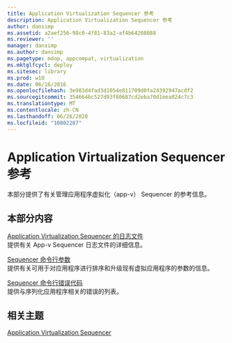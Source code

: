 ```yaml
---
title: Application Virtualization Sequencer 参考
description: Application Virtualization Sequencer 参考
author: dansimp
ms.assetid: a2aef256-98c0-4f81-83a2-af4b64208088
ms.reviewer: ''
manager: dansimp
ms.author: dansimp
ms.pagetype: mdop, appcompat, virtualization
ms.mktglfcycl: deploy
ms.sitesec: library
ms.prod: w10
ms.date: 06/16/2016
ms.openlocfilehash: 3e983d4fad3d1054e811709d0fa24392947acdf2
ms.sourcegitcommit: 354664bc527d93f80687cd2eba70d1eea024c7c3
ms.translationtype: MT
ms.contentlocale: zh-CN
ms.lasthandoff: 06/26/2020
ms.locfileid: "10802287"
---
```

# Application Virtualization Sequencer 参考


本部分提供了有关管理应用程序虚拟化（app-v） Sequencer 的参考信息。

## 本部分内容


<a href="" id="log-files-for-the-application-virtualization-sequencer"></a>[Application Virtualization Sequencer 的日志文件](log-files-for-the-application-virtualization-sequencer.md)  
提供有关 App-v Sequencer 日志文件的详细信息。

<a href="" id="sequencer-command-line-parameters"></a>[Sequencer 命令行参数](sequencer-command-line-parameters.md)  
提供有关可用于对应用程序进行排序和升级现有虚拟应用程序的参数的信息。

<a href="" id="sequencer-command-line-error-codes"></a>[Sequencer 命令行错误代码](sequencer-command-line-error-codes.md)  
提供与序列化应用程序相关的错误的列表。

## 相关主题


[Application Virtualization Sequencer](application-virtualization-sequencer.md)

 

 





